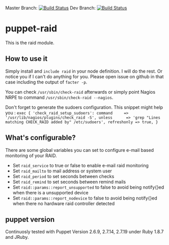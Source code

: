 Master Branch: [![Build Status](https://secure.travis-ci.org/LarsFronius/puppet-raid.png?branch=master)](http://travis-ci.org/LarsFronius/puppet-raid)
Dev Branch: [![Build Status](https://secure.travis-ci.org/LarsFronius/puppet-raid.png?branch=dev)](http://travis-ci.org/LarsFronius/puppet-raid)

puppet-raid
===========

This is the raid module.

How to use it
-------------

Simply install and `include raid` in your node definition. I will do the rest. Or notice you if I can't do anything for you. Please open issue on github in that case including the output of `facter -p`.

You can check `/usr/sbin/check-raid` afterwards or simply point Nagios NRPE to command `/usr/sbin/check-raid --nagios`.

Don't forget to generate the sudoers configuration. This snippet might help you : 
``
  exec { 'check_raid_setup_sudoers':
    command     => '/usr/lib/nagios/plugins/check_raid -S',
    unless      => 'grep "Lines matching CHECK_RAID added by" /etc/sudoers',
    refreshonly => true,
  }
``

What's configurable?
--------------------

There are some global variables you can set to configure e-mail based monitoring of your RAID.

 * Set `raid_service` to true or false to enable e-mail raid monitoring
 * Set `raid_mailto` to mail address or system user
 * Set `raid_period` to set seconds between checks
 * Set `raid_remind` to set seconds between remind mails
 * Set `raid::params::report_unsupported` to false to avoid being notify{}ed when there is a unsupported device
 * Set `raid::params::report_nodevice` to false to avoid being notify{}ed when there no hardware raid controller detected


puppet version
--------------

Continuosly tested with Puppet Version 2.6.9, 2.7.14, 2.7.19 under Ruby 1.8.7 and JRuby.
